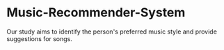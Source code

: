 # Music-Recommender-System
Our study aims to identify the person's preferred music style and provide suggestions for songs.
